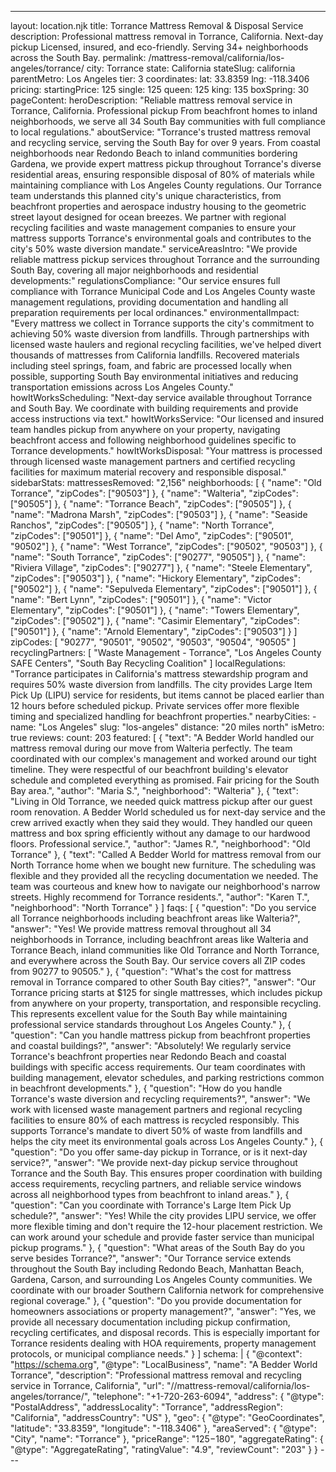 ---
layout: location.njk
title: Torrance Mattress Removal & Disposal Service
description: Professional mattress removal in Torrance, California. Next-day pickup Licensed, insured, and eco-friendly. Serving 34+ neighborhoods across the South Bay.
permalink: /mattress-removal/california/los-angeles/torrance/
city: Torrance state: California stateSlug: california parentMetro: Los Angeles tier: 3 coordinates: lat: 33.8359 lng: -118.3406 pricing: startingPrice: 125 single: 125 queen: 125 king: 135 boxSpring: 30 pageContent: heroDescription: "Reliable mattress removal service in Torrance, California. Professional pickup From beachfront homes to inland neighborhoods, we serve all 34 South Bay communities with full compliance to local regulations." aboutService: "Torrance's trusted mattress removal and recycling service, serving the South Bay for over 9 years. From coastal neighborhoods near Redondo Beach to inland communities bordering Gardena, we provide expert mattress pickup throughout Torrance's diverse residential areas, ensuring responsible disposal of 80% of materials while maintaining compliance with Los Angeles County regulations. Our Torrance team understands this planned city's unique characteristics, from beachfront properties and aerospace industry housing to the geometric street layout designed for ocean breezes. We partner with regional recycling facilities and waste management companies to ensure your mattress supports Torrance's environmental goals and contributes to the city's 50% waste diversion mandate." serviceAreasIntro: "We provide reliable mattress pickup services throughout Torrance and the surrounding South Bay, covering all major neighborhoods and residential developments:" regulationsCompliance: "Our service ensures full compliance with Torrance Municipal Code and Los Angeles County waste management regulations, providing documentation and handling all preparation requirements per local ordinances." environmentalImpact: "Every mattress we collect in Torrance supports the city's commitment to achieving 50% waste diversion from landfills. Through partnerships with licensed waste haulers and regional recycling facilities, we've helped divert thousands of mattresses from California landfills. Recovered materials including steel springs, foam, and fabric are processed locally when possible, supporting South Bay environmental initiatives and reducing transportation emissions across Los Angeles County." howItWorksScheduling: "Next-day service available throughout Torrance and South Bay. We coordinate with building requirements and provide access instructions via text." howItWorksService: "Our licensed and insured team handles pickup from anywhere on your property, navigating beachfront access and following neighborhood guidelines specific to Torrance developments." howItWorksDisposal: "Your mattress is processed through licensed waste management partners and certified recycling facilities for maximum material recovery and responsible disposal." sidebarStats: mattressesRemoved: "2,156" neighborhoods: [ { "name": "Old Torrance", "zipCodes": ["90503"] }, { "name": "Walteria", "zipCodes": ["90505"] }, { "name": "Torrance Beach", "zipCodes": ["90505"] }, { "name": "Madrona Marsh", "zipCodes": ["90503"] }, { "name": "Seaside Ranchos", "zipCodes": ["90505"] }, { "name": "North Torrance", "zipCodes": ["90501"] }, { "name": "Del Amo", "zipCodes": ["90501", "90502"] }, { "name": "West Torrance", "zipCodes": ["90502", "90503"] }, { "name": "South Torrance", "zipCodes": ["90277", "90505"] }, { "name": "Riviera Village", "zipCodes": ["90277"] }, { "name": "Steele Elementary", "zipCodes": ["90503"] }, { "name": "Hickory Elementary", "zipCodes": ["90502"] }, { "name": "Sepulveda Elementary", "zipCodes": ["90501"] }, { "name": "Bert Lynn", "zipCodes": ["90501"] }, { "name": "Victor Elementary", "zipCodes": ["90501"] }, { "name": "Towers Elementary", "zipCodes": ["90502"] }, { "name": "Casimir Elementary", "zipCodes": ["90501"] }, { "name": "Arnold Elementary", "zipCodes": ["90503"] } ] zipCodes: [ "90277", "90501", "90502", "90503", "90504", "90505" ] recyclingPartners: [ "Waste Management - Torrance", "Los Angeles County SAFE Centers", "South Bay Recycling Coalition" ] localRegulations: "Torrance participates in California's mattress stewardship program and requires 50% waste diversion from landfills. The city provides Large Item Pick Up (LIPU) service for residents, but items cannot be placed earlier than 12 hours before scheduled pickup. Private services offer more flexible timing and specialized handling for beachfront properties." nearbyCities: - name: "Los Angeles" slug: "los-angeles" distance: "20 miles north" isMetro: true reviews: count: 203 featured: [ { "text": "A Bedder World handled our mattress removal during our move from Walteria perfectly. The team coordinated with our complex's management and worked around our tight timeline. They were respectful of our beachfront building's elevator schedule and completed everything as promised. Fair pricing for the South Bay area.", "author": "Maria S.", "neighborhood": "Walteria" }, { "text": "Living in Old Torrance, we needed quick mattress pickup after our guest room renovation. A Bedder World scheduled us for next-day service and the crew arrived exactly when they said they would. They handled our queen mattress and box spring efficiently without any damage to our hardwood floors. Professional service.", "author": "James R.", "neighborhood": "Old Torrance" }, { "text": "Called A Bedder World for mattress removal from our North Torrance home when we bought new furniture. The scheduling was flexible and they provided all the recycling documentation we needed. The team was courteous and knew how to navigate our neighborhood's narrow streets. Highly recommend for Torrance residents.", "author": "Karen T.", "neighborhood": "North Torrance" } ] faqs: [ { "question": "Do you service all Torrance neighborhoods including beachfront areas like Walteria?", "answer": "Yes! We provide mattress removal throughout all 34 neighborhoods in Torrance, including beachfront areas like Walteria and Torrance Beach, inland communities like Old Torrance and North Torrance, and everywhere across the South Bay. Our service covers all ZIP codes from 90277 to 90505." }, { "question": "What's the cost for mattress removal in Torrance compared to other South Bay cities?", "answer": "Our Torrance pricing starts at $125 for single mattresses, which includes pickup from anywhere on your property, transportation, and responsible recycling. This represents excellent value for the South Bay while maintaining professional service standards throughout Los Angeles County." }, { "question": "Can you handle mattress pickup from beachfront properties and coastal buildings?", "answer": "Absolutely! We regularly service Torrance's beachfront properties near Redondo Beach and coastal buildings with specific access requirements. Our team coordinates with building management, elevator schedules, and parking restrictions common in beachfront developments." }, { "question": "How do you handle Torrance's waste diversion and recycling requirements?", "answer": "We work with licensed waste management partners and regional recycling facilities to ensure 80% of each mattress is recycled responsibly. This supports Torrance's mandate to divert 50% of waste from landfills and helps the city meet its environmental goals across Los Angeles County." }, { "question": "Do you offer same-day pickup in Torrance, or is it next-day service?", "answer": "We provide next-day pickup service throughout Torrance and the South Bay. This ensures proper coordination with building access requirements, recycling partners, and reliable service windows across all neighborhood types from beachfront to inland areas." }, { "question": "Can you coordinate with Torrance's Large Item Pick Up schedule?", "answer": "Yes! While the city provides LIPU service, we offer more flexible timing and don't require the 12-hour placement restriction. We can work around your schedule and provide faster service than municipal pickup programs." }, { "question": "What areas of the South Bay do you serve besides Torrance?", "answer": "Our Torrance service extends throughout the South Bay including Redondo Beach, Manhattan Beach, Gardena, Carson, and surrounding Los Angeles County communities. We coordinate with our broader Southern California network for comprehensive regional coverage." }, { "question": "Do you provide documentation for homeowners associations or property management?", "answer": "Yes, we provide all necessary documentation including pickup confirmation, recycling certificates, and disposal records. This is especially important for Torrance residents dealing with HOA requirements, property management protocols, or municipal compliance needs." } ] schema: | { "@context": "https://schema.org", "@type": "LocalBusiness", "name": "A Bedder World Torrance", "description": "Professional mattress removal and recycling service in Torrance, California", "url": "//mattress-removal/california/los-angeles/torrance/", "telephone": "+1-720-263-6094", "address": { "@type": "PostalAddress", "addressLocality": "Torrance", "addressRegion": "California", "addressCountry": "US" }, "geo": { "@type": "GeoCoordinates", "latitude": "33.8359", "longitude": "-118.3406" }, "areaServed": { "@type": "City", "name": "Torrance" }, "priceRange": "$125-$180", "aggregateRating": { "@type": "AggregateRating", "ratingValue": "4.9", "reviewCount": "203" } } ---